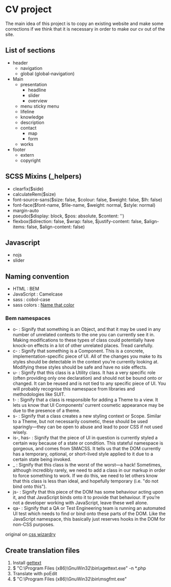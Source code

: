 # CV project

The main idea of this project is to copy an existing website and make some corrections if we think that it is necessary in order to make our cv out of the site.

## List of sections
* header
    * navigation
    * global (global-navigation)
* Main
    * presentation
        * headline
        * slider
        * overview
    * menu sticky menu
    * lifeline
    * knowledge
    * description
    * contact
        * map
        * form
    * works
* footer
    * extern
    * copyright

## SCSS Mixins (_helpers)

* clearfix($side)
* calculateRem($size)
* font-source-sans($size: false, $colour: false, $weight: false,  $lh: false)
* font-face($font-name, $file-name, $weight: normal, $style: normal)
* margin-auto
* pseudo($display: block, $pos: absolute, $content: '')
* flexbox($direction: false, $wrap: false, $justify-content: false, $align-items: false, $align-content: false)

## Javascript

* nojs
* slider

## Naming convention

* HTML : BEM
* JavaScript : Camelcase
* sass : cobol-case
* sass colors : [Name that color](http://chir.ag/projects/name-that-color/#6195ED)

### Bem namespaces

*    o-&nbsp;: Signify that something is an Object, and that it may be used in any number of unrelated contexts to the one you can currently see it in. Making modifications to these types of class could potentially have knock-on effects in a lot of other unrelated places. Tread carefully.
 *   c-&nbsp;: Signify that something is a Component. This is a concrete, implementation-specific piece of UI. All of the changes you make to its styles should be detectable in the context you’re currently looking at. Modifying these styles should be safe and have no side effects.
 *   u-&nbsp;: Signify that this class is a Utility class. It has a very specific role (often providing only one declaration) and should not be bound onto or changed. It can be reused and is not tied to any specific piece of UI. You will probably recognise this namespace from libraries and methodologies like SUIT.
 *   t-&nbsp;: Signify that a class is responsible for adding a Theme to a view. It lets us know that UI Components’ current cosmetic appearance may be due to the presence of a theme.
 *   s-&nbsp;: Signify that a class creates a new styling context or Scope. Similar to a Theme, but not necessarily cosmetic, these should be used sparingly—they can be open to abuse and lead to poor CSS if not used wisely.
 *   is-, has-&nbsp;: Signify that the piece of UI in question is currently styled a certain way because of a state or condition. This stateful namespace is gorgeous, and comes from SMACSS. It tells us that the DOM currently has a temporary, optional, or short-lived style applied to it due to a certain state being invoked.
 *   _&nbsp;: Signify that this class is the worst of the worst—a hack! Sometimes, although incredibly rarely, we need to add a class in our markup in order to force something to work. If we do this, we need to let others know that this class is less than ideal, and hopefully temporary (i.e. "do not bind onto this").
 *   js-&nbsp;: Signify that this piece of the DOM has some behaviour acting upon it, and that JavaScript binds onto it to provide that behaviour. If you’re not a developer working with JavaScript, leave these well alone.
 *   qa-&nbsp;: Signify that a QA or Test Engineering team is running an automated UI test which needs to find or bind onto these parts of the DOM. Like the JavaScript namespace, this basically just reserves hooks in the DOM for non-CSS purposes.

original on [css wizardry](https://csswizardry.com/2015/03/more-transparent-ui-code-with-namespaces/)

## Create translation files
1. Install [gettext](http://gnuwin32.sourceforge.net/packages/gettext.htm)
1. $ "C:\Program Files (x86)\GnuWin32\bin\xgettext.exe" -n  *.php
1. Translate with poEdit
1. $ "C:\Program Files (x86)\GnuWin32\bin\msgfmt.exe" 
